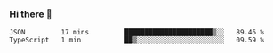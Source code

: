 ### Hi there 👋

<!--
**akosbalasko/akosbalasko** is a ✨ _special_ ✨ repository because its `README.md` (this file) appears on your GitHub profile.

Here are some ideas to get you started:

- 🔭 I’m currently working on ...
- 🌱 I’m currently learning ...
- 👯 I’m looking to collaborate on ...
- 🤔 I’m looking for help with ...
- 💬 Ask me about ...
- 📫 How to reach me: ...
- 😄 Pronouns: ...
- ⚡ Fun fact: ...
-->
<!--START_SECTION:waka-->
```text
JSON         17 mins         ██████████████████████▒░░   89.46 % 
TypeScript   1 min           ██▒░░░░░░░░░░░░░░░░░░░░░░   09.59 % 
```
<!--END_SECTION:waka-->
